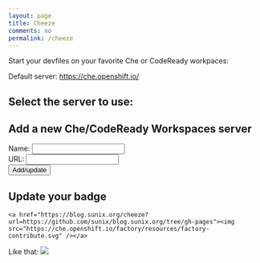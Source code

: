 ```yaml
---
layout: page
title: Cheeze
comments: no
permalink: /cheeze
---
```

Start your devfiles on your favorite Che or CodeReady workpaces:


Default server: https://che.openshift.io/

## Select the server to use:

<script>
            var selectedServer = "https://che.openshift.io/";
            var allcookies = document.cookie;
            console.log(allcookies);
            // Get all the cookies pairs in an array
            cookiearray = allcookies.split('; ');
            var selected;
            for(var i=0; i<cookiearray.length; i++) {
               name = cookiearray[i].split('=')[0];
               value = cookiearray[i].split('=')[1];
               if(name == "server"){
                  selected=value.substring(4);
                  document.write ("<br/>Server:"+ unescape(selected)+"<br/>");
               }
            }
            var servers = getServers(cookiearray);
            if(!selected && servers.length > 0){
                selected = servers[0].name;
            }

            var urlParams = new URLSearchParams(window.location.search);

            // Now take key value pair out of this array
            document.write("<select id='server' onchange=\"document.location.reload(setServer(document.getElementById('server').value))\">");

            for(var i=0; i<servers.length; i++){
                var server = servers[i];
                console.log(getServers(cookiearray));
                document.write ("  <option value='"+server.fullname+"' "+setSelected(server.fullname)+">"+unescape(server.name) + ": " + unescape(server.url)+"</option>");
                if(isSelected(server.name)){
                    selectedServer = url;
                }
               
            }
            document.write("</select>");

            if(urlParams.has('url')){
                window.location.href = unescape(selectedServer) + "f?url="+urlParams.get('url');
            }


            var today = new Date();
            var expiry = new Date(today.getTime() + 30 * 24 * 3600 * 1000); // plus 30 days

            function setSelected(value){
                if(isSelected(value)){
                    return "selected";
                }
                return "";
            }
            function isSelected(value){
                if(!value){
                    return false;
                }
                console.log(value.substring(4) + ' '+ selected)
                if(value.substring(4)==selected){
                    return true;
                }
                return false;
            }

            function setCookie(name, url)
            {
              if(!url.endsWith('/')){
                  url = url + '/';
              }

              if(!url.startsWith('http://') && !url.startsWith('https://') ){
                  url = "https://" + url;
              }

              document.cookie='che_'+ escape(name) + "=" + escape(url) + "; path=/; expires=" + expiry.toGMTString();
            }

            function setServer(value)
            {
              document.cookie="server=" + escape(value) + "; path=/; expires=" + expiry.toGMTString();
              return true;
            }

            function putCookie(form)
            {
              setCookie(form[0].name.value, form[0].url.value);
              return true;
            }

            function getServers(){
               var servers = [];
               for(var i=0; i<cookiearray.length; i++) {
                   name = cookiearray[i].split('=')[0];
                   value = cookiearray[i].split('=')[1];
                   if(name.startsWith("che_")){
                       servers.push({
                                        "fullname" : name,
                                        "name" : name.substring(4),
                                        "url" : value
                                    });
                   }
                }
                return servers;
            }

</script>

<form>
    <h2>Add a new Che/CodeReady Workspaces server</h2>
    Name: <input type="text" id="name" name='name'><br />
    URL: <input type="text" id="url" name='url'><br />
    <input type="button" value="Add/update" id="submit" onclick="document.location.reload(putCookie(document.getElementsByTagName('form')));">
</form>

<script>
    if(!selected){
        selected = "Default"
    }
    document.getElementsByTagName('form')[0].name.value = unescape(selected);
    document.getElementsByTagName('form')[0].url.value = unescape(selectedServer);
</script>

## Update your badge
```
<a href="https://blog.sunix.org/cheeze?url=https://github.com/sunix/blog.sunix.org/tree/gh-pages"><img src="https://che.openshift.io/factory/resources/factory-contribute.svg" /></a>
```

Like that: <a href="https://blog.sunix.org/cheeze?url=https://github.com/sunix/blog.sunix.org/tree/gh-pages"><img src="https://che.openshift.io/factory/resources/factory-contribute.svg" /></a>